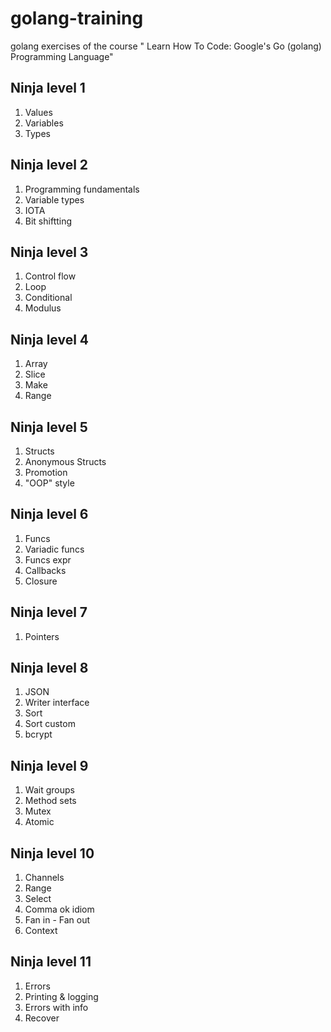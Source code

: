 # golang-training
golang exercises of the course " Learn How To Code: Google's Go (golang) Programming Language"

## Ninja level 1

1. Values
2. Variables
3. Types

## Ninja level 2

1. Programming fundamentals
2. Variable types
3. IOTA
4. Bit shiftting

## Ninja level 3

1. Control flow
2. Loop
3. Conditional
4. Modulus

## Ninja level 4

1. Array
2. Slice
3. Make
4. Range

## Ninja level 5

1. Structs
2. Anonymous Structs
3. Promotion
4. "OOP" style

## Ninja level 6

1. Funcs
2. Variadic funcs
3. Funcs expr
4. Callbacks
5. Closure

## Ninja level 7

1. Pointers

## Ninja level 8

1. JSON
2. Writer interface
3. Sort
4. Sort custom
5. bcrypt

## Ninja level 9

1. Wait groups
2. Method sets
3. Mutex
4. Atomic

## Ninja level 10

1. Channels
2. Range
3. Select
4. Comma ok idiom
5. Fan in - Fan out
6. Context

## Ninja level 11

1. Errors
2. Printing & logging
3. Errors with info
4. Recover